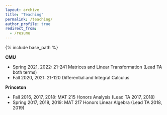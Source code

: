 ```yaml
---
layout: archive
title: "Teaching"
permalink: /teaching/
author_profile: true
redirect_from:
  - /resume
---
```


{% include base_path %}

**CMU**  
* Spring 2021, 2022: 21-241 Matrices and Linear Transformation (Lead TA both terms)
* Fall   2020, 2021: 21-120 Differential and Integral Calculus 


**Princeton**  
* Fall   2016, 2017, 2018: MAT 215 Honors Analysis (Lead TA 2017, 2018)
* Spring 2017, 2018, 2019: MAT 217 Honors Linear Algebra (Lead TA 2018, 2019)